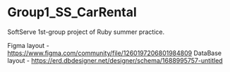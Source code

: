 # Group1_SS_CarRental
SoftServe 1st-group project of Ruby summer practice.

Figma layout - https://www.figma.com/community/file/1260197206801984809
DataBase layout - https://erd.dbdesigner.net/designer/schema/1688995757-untitled
